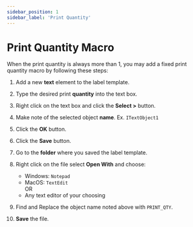```yaml
---
sidebar_position: 1
sidebar_label: 'Print Quantity'
---
```


# Print Quantity Macro

When the print quantity is always more than 1, you may add a fixed print quantity macro by following these steps:

1. Add a new **text** element to the label template.

1. Type the desired print **quantity** into the text box.

1. Right click on the text box and click the **Select >** button.

1. Make note of the selected object **name**. Ex. `ITextObject1`

1. Click the **OK** button.

1. Click the **Save** button.

1. Go to the **folder** where you saved the label template.

1. Right click on the file select **Open With** and choose:
    - Windows: `Notepad`
    - MacOS: `TextEdit`  
      OR
    - Any text editor of your choosing

1. Find and Replace the object name noted above with `PRINT_QTY`.

1. **Save** the file.